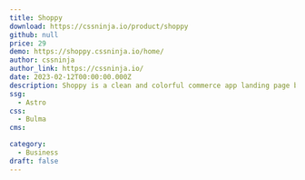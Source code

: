 ```yaml
---
title: Shoppy
download: https://cssninja.io/product/shoppy
github: null
price: 29
demo: https://shoppy.cssninja.io/home/
author: cssninja
author_link: https://cssninja.io/
date: 2023-02-12T00:00:00.000Z
description: Shoppy is a clean and colorful commerce app landing page built with Bulma and Alpine JS.
ssg:
  - Astro
css:
  - Bulma
cms:

category:
  - Business
draft: false
---
```

